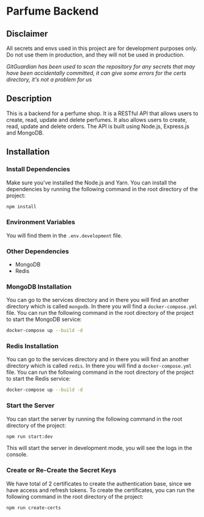 # Parfume Backend

## Disclaimer
All secrets and envs used in this project are for development purposes only. Do not use them in production, and they will not  be used in production.

*GitGuardian has been used to scan the repository for any secrets that may have been accidentally committed, it can give some errors for the certs directory, it's not a problem for us*

## Description
This is a backend for a perfume shop. It is a RESTful API that allows users to create, read, update and delete perfumes. It also allows users to create, read, update and delete orders. The API is built using Node.js, Express.js and MongoDB.


## Installation

### Install Dependencies
Make sure you've installed the Node.js and Yarn. You can install the dependencies by running the following command in the root directory of the project:
```bash
npm install
```

### Environment Variables
You will find them in the `.env.development` file.

### Other Dependencies
- MongoDB
- Redis

### MongoDB Installation
You can go to the services directory and in there you will find an another directory which is called `mongodb`. In there you will find a `docker-compose.yml` file. You can run the following command in the root directory of the project to start the MongoDB service:
```bash
docker-compose up --build -d
```

### Redis Installation
You can go to the services directory and in there you will find an another directory which is called `redis`. In there you will find a `docker-compose.yml` file. You can run the following command in the root directory of the project to start the Redis service:
```bash
docker-compose up --build -d
```

### Start the Server
You can start the server by running the following command in the root directory of the project:
```bash
npm run start:dev
```
This will start the server in development mode, you will see the logs in the console.

### Create or Re-Create the Secret Keys
We have total of 2 certificates to create the authentication base, since we have access and refresh tokens. To create the certificates, you can run the following command in the root directory of the project:

```bash
npm run create-certs
```
